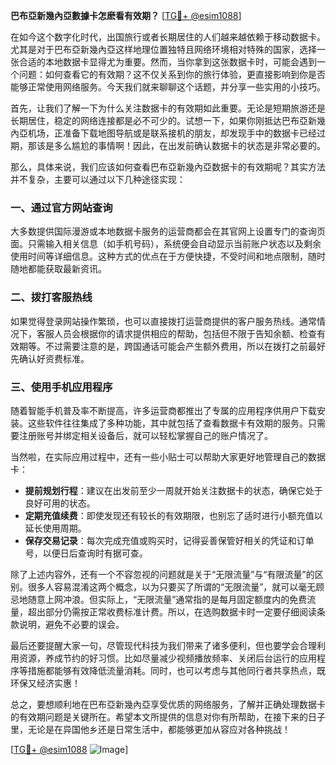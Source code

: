 **巴布亞新幾內亞數據卡怎麽看有效期？** [[TG💪+ @esim1088](https://t.me/s/esim1088)]

在如今这个数字化时代，出国旅行或者长期居住的人们越来越依赖于移动数据卡。尤其是对于巴布亞新幾內亞这样地理位置独特且网络环境相对特殊的国家，选择一张合适的本地数据卡显得尤为重要。然而，当你拿到这张数据卡时，可能会遇到一个问题：如何查看它的有效期？这不仅关系到你的旅行体验，更直接影响到你是否能够正常使用网络服务。今天我们就来聊聊这个话题，并分享一些实用的小技巧。

首先，让我们了解一下为什么关注数据卡的有效期如此重要。无论是短期旅游还是长期居住，稳定的网络连接都是必不可少的。试想一下，如果你刚抵达巴布亞新幾內亞机场，正准备下载地图导航或是联系接机的朋友，却发现手中的数据卡已经过期，那该是多么尴尬的事情啊！因此，在出发前确认数据卡的状态是非常必要的。

那么，具体来说，我们应该如何查看巴布亞新幾內亞数据卡的有效期呢？其实方法并不复杂，主要可以通过以下几种途径实现：

### 一、通过官方网站查询

大多数提供国际漫游或本地数据卡服务的运营商都会在其官网上设置专门的查询页面。只需输入相关信息（如手机号码），系统便会自动显示当前账户状态以及剩余使用时间等详细信息。这种方式的优点在于方便快捷，不受时间和地点限制，随时随地都能获取最新资讯。

### 二、拨打客服热线

如果觉得登录网站操作繁琐，也可以直接拨打运营商提供的客户服务热线。通常情况下，客服人员会根据你的请求提供相应的帮助，包括但不限于告知余额、检查有效期等。不过需要注意的是，跨国通话可能会产生额外费用，所以在拨打之前最好先确认好资费标准。

### 三、使用手机应用程序

随着智能手机普及率不断提高，许多运营商都推出了专属的应用程序供用户下载安装。这些软件往往集成了多种功能，其中就包括了查看数据卡有效期的服务。只需要注册账号并绑定相关设备后，就可以轻松掌握自己的账户情况了。

当然啦，在实际应用过程中，还有一些小贴士可以帮助大家更好地管理自己的数据卡：

- **提前规划行程**：建议在出发前至少一周就开始关注数据卡的状态，确保它处于良好可用的状态。
- **定期充值续费**：即使发现还有较长的有效期限，也别忘了适时进行小额充值以延长使用周期。
- **保存交易记录**：每次完成充值或购买时，记得妥善保管好相关的凭证和订单号，以便日后查询时有据可查。

除了上述内容外，还有一个不容忽视的问题就是关于“无限流量”与“有限流量”的区别。很多人容易混淆这两个概念，以为只要买了所谓的“无限流量”，就可以毫无顾忌地随意上网冲浪。但实际上，“无限流量”通常指的是每月固定额度内的免费流量，超出部分仍需按正常收费标准计费。所以，在选购数据卡时一定要仔细阅读条款说明，避免不必要的误会。

最后还要提醒大家一句，尽管现代科技为我们带来了诸多便利，但也要学会合理利用资源，养成节约的好习惯。比如尽量减少视频播放频率、关闭后台运行的应用程序等措施都能够有效降低流量消耗。同时，也可以考虑与其他同行者共享热点，既环保又经济实惠！

总之，要想顺利地在巴布亞新幾內亞享受优质的网络服务，了解并正确处理数据卡的有效期问题是关键所在。希望本文所提供的信息对你有所帮助，在接下来的日子里，无论是在异国他乡还是日常生活中，都能够更加从容应对各种挑战！ 

[[TG💪+ @esim1088](https://t.me/s/esim1088) ![Image](https://i.postimg.cc/4NQfJmqS/Snipaste-2025-05-13-00-14-12.png)]